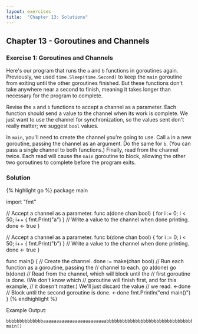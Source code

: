```yaml
---
layout: exercises
title:  "Chapter 13: Solutions"
---
```


## Chapter 13 - Goroutines and Channels

### Exercise 1: Goroutines and Channels

Here's our program that runs the `a` and `b` functions in goroutines again. Previously, we used `time.Sleep(time.Second)` to keep the `main` goroutine from exiting until the other goroutines finished. But these functions don't take anywhere near a second to finish, meaning it takes longer than necessary for the program to complete.

Revise the `a` and `b` functions to accept a channel as a parameter. Each function should send a value to the channel when its work is complete. We just want to use the channel for synchronization, so the values sent don't really matter; we suggest `bool` values.

In `main`, you'll need to create the channel you're going to use. Call `a` in a new goroutine, passing the channel as an argument. Do the same for `b`. (You can pass a single channel to both functions.) Finally, read from the channel twice. Each read will cause the `main` goroutine to block, allowing the other two goroutines to complete before the program exits.

### Solution

{% highlight go %}
package main

import "fmt"

// Accept a channel as a parameter.
func a(done chan bool) {
	for i := 0; i < 50; i++ {
		fmt.Print("a")
	}
	// Write a value to the channel when done printing.
	done <- true
}

// Accept a channel as a parameter.
func b(done chan bool) {
	for i := 0; i < 50; i++ {
		fmt.Print("b")
	}
	// Write a value to the channel when done printing.
	done <- true
}

func main() {
	// Create the channel.
	done := make(chan bool)
	// Run each function as a goroutine, passing the
	// channel to each.
	go a(done)
	go b(done)
	// Read from the channel, which will block until the
	// first goroutine is done. (We don't know which
	// goroutine will finish first, and for this example,
	// it doesn't matter.) We'll just discard the value
	// we read.
	<-done
	// Block until the second goroutine is done.
	<-done
	fmt.Println("end main()")
}
{% endhighlight %}

Example Output:

``` text
bbbbbbbbbbbbbbaaaaaaaaaaaaaaaaaaaaaaaabbbbbbbbbbbbbbbbbbbbbbbbbbbbbbbbbbbbaaaaaaaaaaaaaaaaaaaaaaaaaaend main()
```
